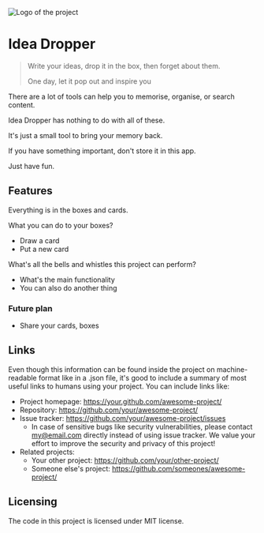 ![Logo of the project](https://i.imgur.com/f5JWIUR.png)

# Idea Dropper
> Write your ideas, drop it in the box, then forget about them.
>
> One day, let it pop out and inspire you

There are a lot of tools can help you to memorise, organise, or search content.

Idea Dropper has nothing to do with all of these.

It's just a small tool to bring your memory back.

If you have something important, don't store it in this app.

Just have fun.

## Features

Everything is in the boxes and cards.

What you can do to your boxes?

- Draw a card
- Put a new card

What's all the bells and whistles this project can perform?

* What's the main functionality
* You can also do another thing

### Future plan

- Share your cards, boxes



## Links

Even though this information can be found inside the project on machine-readable
format like in a .json file, it's good to include a summary of most useful
links to humans using your project. You can include links like:

- Project homepage: https://your.github.com/awesome-project/
- Repository: https://github.com/your/awesome-project/
- Issue tracker: https://github.com/your/awesome-project/issues
  - In case of sensitive bugs like security vulnerabilities, please contact
    my@email.com directly instead of using issue tracker. We value your effort
    to improve the security and privacy of this project!
- Related projects:
  - Your other project: https://github.com/your/other-project/
  - Someone else's project: https://github.com/someones/awesome-project/


## Licensing

The code in this project is licensed under MIT license.